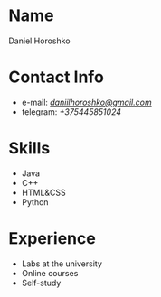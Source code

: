 # Name
  Daniel Horoshko
# Contact Info
  * e-mail: *daniilhoroshko@gmail.com*
  * telegram: *+375445851024*
# Skills
  * Java
  * C++
  * HTML&CSS
  * Python
# Experience
  * Labs at the university
  * Online courses
  * Self-study